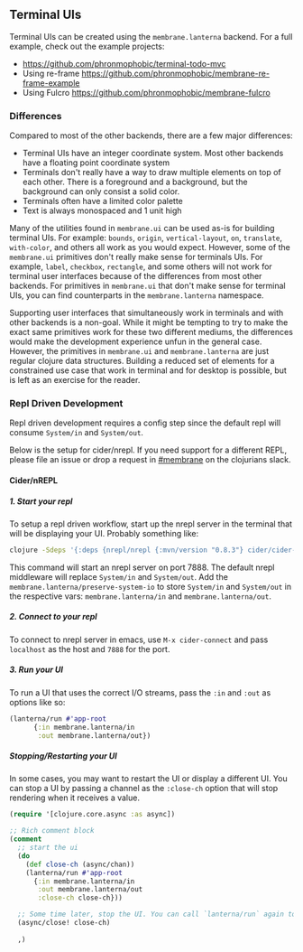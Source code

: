 ## Terminal UIs

Terminal UIs can be created using the `membrane.lanterna` backend. For a full example, check out the example projects:
- https://github.com/phronmophobic/terminal-todo-mvc
- Using re-frame https://github.com/phronmophobic/membrane-re-frame-example
- Using Fulcro https://github.com/phronmophobic/membrane-fulcro

### Differences

Compared to most of the other backends, there are a few major differences:
- Terminal UIs have an integer coordinate system. Most other backends have a floating point coordinate system
- Terminals don't really have a way to draw multiple elements on top of each other. There is a foreground and a background, but the background can only consist a solid color.
- Terminals often have a limited color palette
- Text is always monospaced and 1 unit high

Many of the utilities found in `membrane.ui` can be used as-is for building terminal UIs. For example: `bounds`, `origin`, `vertical-layout`, `on`, `translate`, `with-color`, and others all work as you would expect. However, some of the `membrane.ui` primitives don't really make sense for terminals UIs. For example, `label`, `checkbox`, `rectangle`, and some others will not work for terminal user interfaces because of the differences from most other backends. For primitives in `membrane.ui` that don't make sense for terminal UIs, you can find counterparts in the `membrane.lanterna` namespace.

Supporting user interfaces that simultaneously work in terminals and with other backends is a non-goal. While it might be tempting to try to make the exact same primitives work for these two different mediums, the differences would make the development experience unfun in the general case. However, the primitives in `membrane.ui` and `membrane.lanterna` are just regular clojure data structures. Building a reduced set of elements for a constrained use case that work in terminal and for desktop is possible, but is left as an exercise for the reader.

### Repl Driven Development

Repl driven development requires a config step since the default repl will consume `System/in` and `System/out`.

Below is the setup for cider/nrepl. If you need support for a different REPL, please file an issue or drop a request in [#membrane](https://clojurians.slack.com/archives/CVB8K7V50) on the clojurians slack.

#### Cider/nREPL

##### 1. Start your repl

To setup a repl driven workflow, start up the nrepl server in the terminal that will be displaying your UI. Probably something like:
```sh
clojure -Sdeps '{:deps {nrepl/nrepl {:mvn/version "0.8.3"} cider/cider-nrepl {:mvn/version "0.25.6"}}}' -M:dev:nrepl --middleware '["cider.nrepl/cider-middleware" "membrane.lanterna/preserve-system-io"]' --port 7888
```
This command will start an nrepl server on port 7888. The default nrepl middleware will replace `System/in` and `System/out`. Add the `membrane.lanterna/preserve-system-io` to store `System/in` and `System/out` in the respective vars: `membrane.lanterna/in` and `membrane.lanterna/out`.

##### 2. Connect to your repl
To connect to nrepl server in emacs, use `M-x cider-connect` and pass `localhost` as the host and `7888` for the port.

##### 3. Run your UI

To run a UI that uses the correct I/O streams, pass the `:in` and `:out` as options like so:
```clojure
(lanterna/run #'app-root
      {:in membrane.lanterna/in
       :out membrane.lanterna/out})
```

##### Stopping/Restarting your UI

In some cases, you may want to restart the UI or display a different UI. You can stop a UI by passing a channel as the `:close-ch` option that will stop rendering when it receives a value.

```clojure
(require '[clojure.core.async :as async])

;; Rich comment block
(comment
  ;; start the ui
  (do
    (def close-ch (async/chan))
    (lanterna/run #'app-root
      {:in membrane.lanterna/in
       :out membrane.lanterna/out
       :close-ch close-ch}))

  ;; Some time later, stop the UI. You can call `lanterna/run` again to start a new UI.
  (async/close! close-ch)
  
  ,)
```










